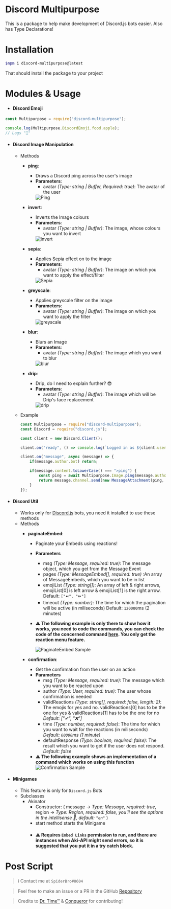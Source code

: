 # **Discord Multipurpose**

This is a package to help make development of Discord.js bots easier. Also has Type Declarations!

# Installation
```sh
$npm i discord-multipurpose@latest
```

That should install the package to your project

# Modules & Usage

- #### Discord Emoji
```js
const Multipurpose = require("discord-multipurpose");

console.log(Multipurpose.DiscordEmoji.food.apple);
// Logs "🍎"
```

- #### Discord Image Manipulation
	- Methods
		- **ping**: 
			- Draws a Discord ping across the user's image
			- **Parameters**: 
				- avatar *(Type: string | Buffer, Required: true)*: The avatar of the user
				<img src="/Tests/Image/Ping.png" alt="Ping">

		- **invert**:
			- Inverts the Image colours
			- **Parameters**:
				- avatar *(Type: string | Buffer)*: The image, whose colours you want to invert
				<img src="/Tests/Image/invert.png" alt="invert">

		- **sepia**:
			- Applies Sepia effect on to the image
			- **Parameters**:
				- avatar *(Type: string | Buffer)*: The image on which you want to apply the effect/filter
				<img src="/Tests/Image/Sepia.png" alt="Sepia">

		- **greyscale**:
			- Applies greyscale filter on the image
			- **Parameters**:
				- avatar *(Type: string | Buffer)*: The image on which you want to apply the filter
				<img src="/Tests/Image/greyscale.png" alt="greyscale">

		- **blur**:
			- Blurs an Image
			- **Parameters**:
				- avatar *(Type: string | Buffer)*: The image which you want to blur
				<img src="/Tests/Image/blur.png" alt="blur">

		- **drip**:
			- Drip, do I need to explain further? 😎 
			- **Parameters**:
				- avatar *(Type: string | Buffer)*: The image which will be Drip's face replacement
				<img src="/Tests/Image/drip.png" alt="drip">

	- Example
		```js
		const Multipurpose = require("discord-multipurpose");
		const Discord = require("discord.js");

		const client = new Discord.Client();

		client.on("ready", () => console.log(`Logged in as ${client.user.tag}!`));

		client.on("message", async (message) => {
			if(message.author.bot) return;

			if(message.content.toLowerCase() === ">ping") {
				const ping = await Multipurpose.Image.ping(message.author.displayAvatarURL({ format: 'png' }));
				return message.channel.send(new MessageAttachment(ping, "ping.png"));
			}
		});
		```

- #### Discord Util
	- Works only for [Discord.js](https://discord.js.org) bots, you need it installed to use these methods
	- Methods
		- **paginateEmbed**:
			- Paginate your Embeds using reactions!
			- **Parameters**
				- msg *(Type: Message, required: true)*: The message object, which you get from the Message Event
				- pages *(Type: MessageEmbed[], required: true)* :An array of MessageEmbeds, which you want to be in list
				- emojiList *(Type: string[])*: An array of left & right arrows, emojiList[0] is left arrow & emojiList[1] is the right arrow. Default: `["⏪", "⏩"]`
				- timeout *(Type: number)*: The time for which the pagination will be active (in miliseconds)
				Default: `120000`ms (2 minutes)
			- **⚠ The following example is only there to show how it works, you need to code the commands, you can check the code of the concerned command [here](https://github.com/SpiderMath/Intrepid/blob/cd9dfd6e41d74ba4dbe678c937f5b32b95942d09/Source/Commands/Developer/MDNSearchCommand.ts). You only get the reaction menu feature.**  

				<img src="/Tests/DiscordUtil/paginateEmbed_Sample.gif" alt="PaginateEmbed Sample">

		- **confirmation**:
			- Get the confirmation from the user on an action
			- **Parameters**
				- msg *(Type: Message, required: true)*: The message which you want to be reacted upon
				- author *(Type: User, required: true)*: The user whose confirmation is needed
				- validReactions *(Type: string[], required: false, length: 2)*: The emojis for yes and no. validReactions[0] has to be the one for yes & validReactions[1] has to be the one for no
				*Default: ["✔", "❌"]*
				- time *(Type: number, required: false)*: The time for which you want to wait for the reactions (in miliseconds)
				*Default: `60000`ms (1 minute)*
				- defaultResponse *(Type: boolean, required: false)*: The result which you want to get if the user does not respond.
				*Default: false*
			- **⚠ The following example shows an implementation of a command which works on using this function**
				<img src="/Tests/DiscordUtil/Confirmation_Sample.gif" alt="Confirmation Sample">


- #### Minigames
	- This feature is only for `Discord.js` Bots
	- Subclasses
		- Akinator
			- Constructor: (
				message -> *Type: Message, required: true*,
				region -> *Type: Region, required: false, you'll see the options in the intellisense 🤫, default: `"en"`*
			)
			- start method starts the Minigame
			- #### ⚠ Requires `Embed Links` permission to run, and there are instances when Aki-API might send errors, so it is suggested that you put it in a try catch block.


# Post Script
> ℹ️ Contact me at `SpiderBro#8604`

> Feel free to make an issue or a PR in the GitHub [Repository](https://github.com/SpiderMath/Discord-Multipurpose)

> Credits to [Dr. Time™](https://github.com/Rubayz) & [Conqueror](https://github.com/hasib-rashid) for contributing!